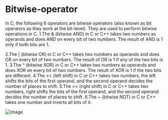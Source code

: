 # Bitwise-operator

In C, the following 6 operators are bitwise operators (also known as bit operators as they work at the bit-level). They are used to perform bitwise operations in C.
1.The & (bitwise AND) in C or C++ takes two numbers as operands and does AND on every bit of two numbers. The result of AND is 1 only if both bits are 1.

2.The | (bitwise OR) in C or C++ takes two numbers as operands and does OR on every bit of two numbers. The result of OR is 1 if any of the two bits is 1.
3.The ^ (bitwise XOR) in C or C++ takes two numbers as operands and does XOR on every bit of two numbers. The result of XOR is 1 if the two bits are different.
4.The << (left shift) in C or C++ takes two numbers, the left shifts the bits of the first operand, and the second operand decides the number of places to shift.
5.The >> (right shift) in C or C++ takes two numbers, right shifts the bits of the first operand, and the second operand decides the number of places to shift.
6.The ~ (bitwise NOT) in C or C++ takes one number and inverts all bits of it.

![image](https://user-images.githubusercontent.com/127819492/234478886-6768bdfc-d14d-4e13-acbc-c9db609b1d4b.png)
